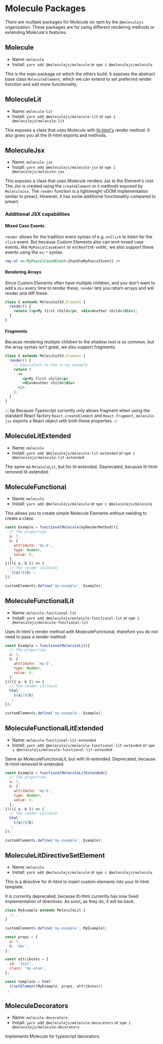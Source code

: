 # Molecule Packages

There are multiple packages for Molecule on npm by the `@moleculejs` organization. These packages are for using different rendering methods or extending Molecule's features.

## Molecule

- Name: `molecule`
- Install: `yarn add @moleculejs/molecule` or `npm i @moleculejs/molecule`

This is the main package on which the others build. It exposes the abstract base class `MoleculeElement`, which we can extend to set preferred render function and add more functionality.

## MoleculeLit

- Name: `molecule-lit`
- Install: `yarn add @moleculejs/molecule-lit` or `npm i @moleculejs/molecule-lit`

This exposes a class that uses Molecule with [lit-html's](https://github.com/Polymer/lit-html) render method. It also gives you all the lit-html exports and methods.

## MoleculeJsx

- Name: `molecule-jsx`
- Install: `yarn add @moleculejs/molecule-jsx` or `npm i @moleculejs/molecule-jsx`

This exposes a class that uses Molecule renders Jsx to the Element's root. The Jsx is created using the `createElement` or `h` methods exposed by `MoleculeJsx`. The `render` function is a lightweight vDOM implementation similar to preact. However, it has some additional functionality compared to preact.

### Additional JSX capabilities

#### Mixed Case Events

`render` allows for the tradition event syntax of e.g. `onClick` to listen for the `click` event. But because Custom Elements also can emit mixed case events, like `MyPascalCaseEvent` or `mYCReaTIVE-eVENt`, we also support these events using the `on-*` syntax.

```jsx
<my-el on-MyPascalCasedEvent={handleMyPascalEvent} />
```

#### Rendering Arrays

Since Custom Elements often have multiple children, and you don't want to add a `div` every time to render these, `render` lets you return arrays and will render and diff these.

```jsx
class E extends MoleculeJSX.Element {
  render() {
    return [<p>My first child</p>, <div>Another child</div>];
  }
}
```

#### Fragments

Because rendering multiple children to the shadow root is so common, but the array syntax isn't great, we also support fragments.

```jsx
class E extends MoleculeJSX.Element {
  render() {
    // Equivalent to the array example
    return (
      <>
        <p>My first child</p>
        <div>Another child</div>
      </>
    );
  }
}
```

::: tip
Because Typescript currently only allows fragment when using the standard React factory `React.createElement` and `React.Fragment`, `molecule-jsx` exports a React object with both these properties.
:::

## MoleculeLitExtended <Badge text="deprecated" type="warn"></Badge>

- Name: `molecule`
- Install: `yarn add @moleculejs/molecule-lit-extended` or `npm i @moleculejs/molecule-lit-extended`

The same as `MoleculeLit`, but for lit-extended. Deprecated, because lit-html removed lit-extended.

## MoleculeFunctional <Badge text="deprecated" type="warn"></Badge>

- Name: `molecule`
- Install: `yarn add @moleculejs/molecule` or `npm i @moleculejs/molecule`

This allows you to create simple Molecule Elements without needing to create a class:

```js
const Example = functionalMolecule(myRenderMethod)({
  // The properties
  a: 3,
  b: {
    attribute: 'my-b',
    type: Number,
    value: 0,
  },
})(({ a, b }) => {
  // The render callback
  `${a}/${b}`;
});

customElements.define('my-example', Example);
```

## MoleculeFunctionalLit <Badge text="deprecated" type="warn"></Badge>

- Name: `molecule-functional-lit`
- Install: `yarn add @moleculejs/molecule-functional-lit` or `npm i @moleculejs/molecule-functional-lit`

Uses lit-html's render method with MoleculeFunctional, therefore you do not need to pass a render method:

```js
const Example = functionalMoleculeLit({
  // The properties
  a: 3,
  b: {
    attribute: 'my-b',
    type: Number,
    value: 0,
  },
})(({ a, b }) => {
  // The render callback
  html`
    ${a}/${b}
  `;
});

customElements.define('my-example', Example);
```

## MoleculeFunctionalLitExtended <Badge text="deprecated" type="warn"></Badge>

- Name: `molecule-functional-lit-extended`
- Install: `yarn add @moleculejs/molecule-functional-lit-extended` or `npm i @moleculejs/molecule-functional-lit-extended`

Same as MoleculeFunctionaLit, but with lit-extended. Deprecated, because lit-html removed lit-extended.

```js
const Example = functionalMoleculeLitExtended({
  // The properties
  a: 3,
  b: {
    attribute: 'my-b',
    type: Number,
    value: 0,
  },
})(({ a, b }) => {
  // The render callback
  html`
    ${a}/${b}
  `;
});

customElements.define('my-example', Example);
```

## MoleculeLitDirectiveSetElement <Badge text="deprecated" type="warn"></Badge>

- Name: `molecule`
- Install: `yarn add @moleculejs/molecule` or `npm i @moleculejs/molecule`

This is a directive for lit-html to insert custom elements into your lit-html template.

It is currently deprecated, because lit-html currently has now fixed implementation of directives. As soon, as they do, it will be back.

```js
class MyExample extends MoleculeLit {
  //...
}

customElements.define('my-example', MyExample);

const props = {
  a: 3,
  b: 'abc',
};

const attributes = {
  id: 'test',
  class: 'my-elem',
};

const template = html`
  ${setElement(MyExample, props, attributes)}
`;
```

## MoleculeDecorators <Badge text="deprecated" type="warn"></Badge>

- Name: `molecule-decorators`
- Install: `yarn add @moleculejs/molecule-decorators` or `npm i @moleculejs/molecule-decorators`

Implements Molecule for typescript decorators.
